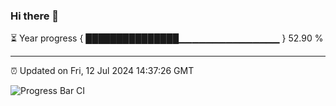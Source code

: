 ### Hi there 👋

⏳ Year progress { ███████████████▁▁▁▁▁▁▁▁▁▁▁▁▁▁▁ } 52.90 %

---

⏰ Updated on Fri, 12 Jul 2024 14:37:26 GMT

![Progress Bar CI](https://github.com/IshwaranRudhara/GIT-ACTION/workflows/Progress%20Bar%20CI/badge.svg)
